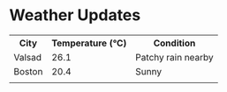 # Weather Updates

<!-- WEATHER-UPDATE-START -->
<table><tr><th>City</th><th>Temperature (°C)</th><th>Condition</th></tr><tr><td>Valsad</td><td>26.1</td><td>Patchy rain nearby</td></tr><tr><td>Boston</td><td>20.4</td><td>Sunny</td></tr><tr><td></td><td></td><td></td></tr></table>
<!-- WEATHER-UPDATE-END -->
